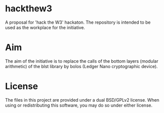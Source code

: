 # hackthew3

A proposal for 'hack the W3' hackaton. The repository is intended to be used as the workplace for the initiative.

# Aim
The aim of the initiative is to replace the calls of the bottom layers (modular arithmetic) of the blst library by bolos (Ledger Nano cryptographic device).

# License

The files in this project are provided under a dual BSD/GPLv2 license. When
using or redistributing this software, you may do so under either license.




